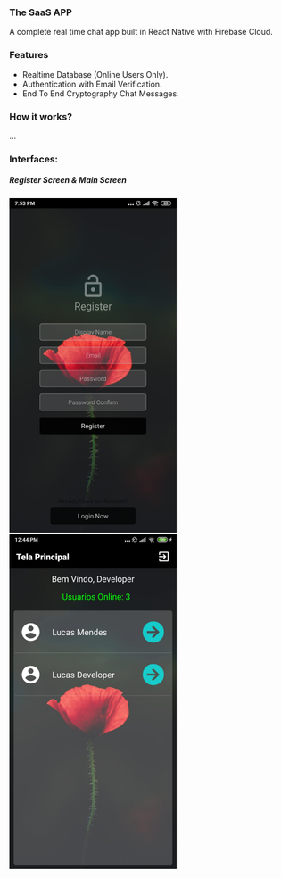 ### The SaaS APP
A complete real time chat app built in React Native with Firebase Cloud.

### Features
- Realtime Database (Online Users Only).
- Authentication with Email Verification.
- End To End Cryptography Chat Messages.

### How it works?

...


### Interfaces:

##### Register Screen & Main Screen
<img src="examples/ex1.jpg" alt="drawing" width="300"/>   <img src="examples/ex2.jpg" alt="drawing" width="300"/>
